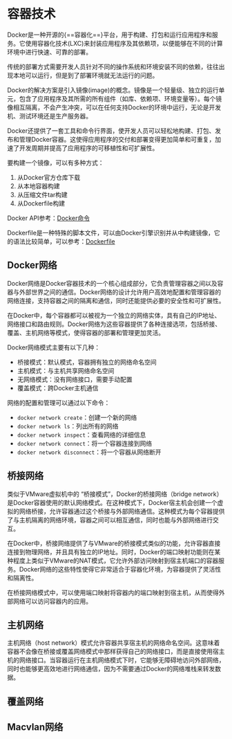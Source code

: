 # 容器技术

Docker是一种开源的{==容器化==}平台，用于构建、打包和运行应用程序和服务。它使用容器化技术(LXC)来封装应用程序及其依赖项，以便能够在不同的计算环境中进行快速、可靠的部署。

传统的部署方式需要开发人员针对不同的操作系统和环境安装不同的依赖，往往出现本地可以运行，但是到了部署环境就无法运行的问题。

Docker的解决方案是引入镜像(image)的概念。镜像是一个轻量级、独立的运行单元，包含了应用程序及其所需的所有组件（如库、依赖项、环境变量等）。每个镜像相互隔离，不会产生冲突，可以在任何支持Docker的环境中运行，无论是开发机、测试环境还是生产服务器。

Docker还提供了一套工具和命令行界面，使开发人员可以轻松地构建、打包、发布和管理Docker容器。这使得应用程序的交付和部署变得更加简单和可重复，加速了开发周期并提高了应用程序的可移植性和可扩展性。

要构建一个镜像，可以有多种方式：

1. 从Docker官方仓库下载
2. 从本地容器构建
3. 从压缩文件tar构建
4. 从Dockerfile构建


Docker API参考：[Docker命令](https://docs.docker.com/reference/cli/docker/)


Dockerfile是一种特殊的脚本文件，可以由Docker引擎识别并从中构建镜像，它的语法比较简单，可以参考：[Dockerfile](https://docs.docker.com/reference/dockerfile/)

## Docker网络

Docker网络是Docker容器技术的一个核心组成部分，它负责管理容器之间以及容器与外部世界之间的通信。Docker网络的设计允许用户高效地配置和管理容器的网络连接，支持容器之间的隔离和通信，同时还能提供必要的安全性和可扩展性。

在Docker中，每个容器都可以被视为一个独立的网络实体，具有自己的IP地址、网络接口和路由规则。Docker网络为这些容器提供了各种连接选项，包括桥接、覆盖、主机网络等模式，使得容器的部署和管理更加灵活。

Docker网络模式主要有以下几种：

- 桥接模式：默认模式，容器拥有独立的网络命名空间
- 主机模式：与主机共享网络命名空间
- 无网络模式：没有网络接口，需要手动配置
- 覆盖模式：跨Docker主机通信

网络的配置和管理可以通过以下命令：

- `docker network create`：创建一个新的网络
- `docker network ls`：列出所有的网络
- `docker network inspect`：查看网络的详细信息
- `docker network connect`：将一个容器连接到网络
- `docker network disconnect`：将一个容器从网络断开

## 桥接网络

类似于VMware虚拟机中的 “桥接模式”，Docker的桥接网络（bridge network）是Docker容器使用的默认网络模式。在这种模式下，Docker宿主机会创建一个虚拟的网络桥接，允许容器通过这个桥接与外部网络通信。这种模式为每个容器提供了与主机隔离的网络环境，容器之间可以相互通信，同时也能与外部网络进行交互。

在Docker中，桥接网络提供了与VMware的桥接模式类似的功能，允许容器直接连接到物理网络，并且具有独立的IP地址。同时，Docker的端口映射功能则在某种程度上类似于VMware的NAT模式，它允许外部访问映射到宿主机端口的容器服务。Docker网络的这些特性使得它非常适合于容器化环境，为容器提供了灵活性和隔离性。

在桥接网络模式中，可以使用端口映射将容器内的端口映射到宿主机，从而使得外部网络可以访问容器内的应用。

## 主机网络

主机网络（host network）模式允许容器共享宿主机的网络命名空间。这意味着容器不会像在桥接或覆盖网络模式中那样获得自己的网络接口，而是直接使用宿主机的网络接口。当容器运行在主机网络模式下时，它能够无障碍地访问外部网络，同时也能够更高效地进行网络通信，因为不需要通过Docker的网络堆栈来转发数据。

## 覆盖网络


## Macvlan网络





